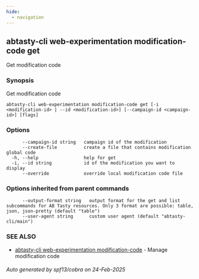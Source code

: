 ```yaml
---
hide:
  - navigation
---
```

## abtasty-cli web-experimentation modification-code get

Get modification code

### Synopsis

Get modification code

```
abtasty-cli web-experimentation modification-code get [-i <modification-id> | --id <modification-id>] [--campaign-id <campaign-id>] [flags]
```

### Options

```
      --campaign-id string   campaign id of the modification
      --create-file          create a file that contains modification global code
  -h, --help                 help for get
  -i, --id string            id of the modification you want to display
      --override             override local modification code file
```

### Options inherited from parent commands

```
      --output-format string   output format for the get and list subcommands for AB Tasty resources. Only 3 format are possible: table, json, json-pretty (default "table")
      --user-agent string      custom user agent (default "abtasty-cli/main")
```

### SEE ALSO

* [abtasty-cli web-experimentation modification-code](abtasty-cli_web-experimentation_modification-code.md)	 - Manage modification code

###### Auto generated by spf13/cobra on 24-Feb-2025
